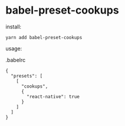 # babel-preset-cookups


install:

`yarn add babel-preset-cookups`

usage:

.babelrc

```
{
  "presets": [
    [
      "cookups",
      {
        "react-native": true
      }
    ]
  ]
}
```